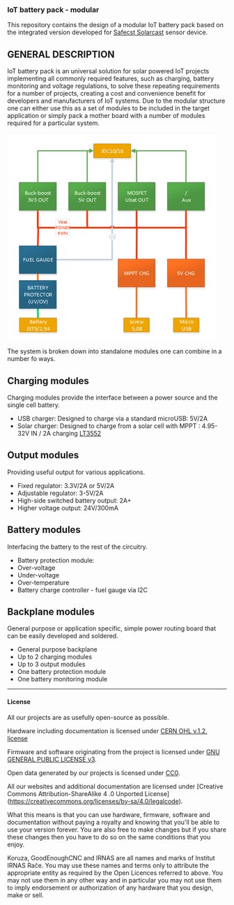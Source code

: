 ### IoT battery pack - modular

This repository contains the design of a modular IoT battery pack based on the integrated version developed for [Safecst Solarcast](https://github.com/IRNAS/Solarcast) sensor device.

## GENERAL DESCRIPTION

IoT battery pack is an universal solution for solar powered IoT projects implementing all commonly required features, such as charging, battery monitoring and voltage regulations, to solve these repeating requirements for a number of projects, creating a cost and convenience benefit for developers and manufacturers of IoT systems. Due to the modular structure one can either use this as a set of modules to be included in the target application or simply pack a mother board with a number of modules required for a particular system.

![IoT modular](IoT-battery-pack-modular.png)

The system is broken down into standalone modules one can combine in a number fo ways.

## Charging modules
Charging modules provide the interface between a power source and the single cell battery.

 * USB charger: Designed to charge via a standard microUSB: 5V/2A
 * Solar charger: Designed to charge from a solar cell with MPPT : 4.95-32V IN / 2A charging [LT3552](http://www.linear.com/product/LT3652)

## Output modules
Providing useful output for various applications.

 * Fixed regulator: 3.3V/2A or 5V/2A
 * Adjustable regulator: 3-5V/2A
 * High-side switched battery output: 2A+
 * Higher voltage output: 24V/300mA

## Battery modules
Interfacing the battery to the rest of the circuitry.

 * Battery protection module:
  * Over-voltage
  * Under-voltage
  * Over-temperature
 * Battery charge controller - fuel gauge via I2C

## Backplane modules
General purpose or application specific, simple power routing board that can be easily developed and soldered.

 * General purpose backplane
  * Up to 2 charging modules
  * Up to 3 output modules
  * One battery protection module
  * One battery monitoring module


---

#### License

All our projects are as usefully open-source as possible.

Hardware including documentation is licensed under [CERN OHL v.1.2. license](http://www.ohwr.org/licenses/cern-ohl/v1.2)

Firmware and software originating from the project is licensed under [GNU GENERAL PUBLIC LICENSE v3](http://www.gnu.org/licenses/gpl-3.0.en.html).

Open data generated by our projects is licensed under [CC0](https://creativecommons.org/publicdomain/zero/1.0/legalcode).

All our websites and additional documentation are licensed under [Creative Commons Attribution-ShareAlike 4 .0 Unported License] (https://creativecommons.org/licenses/by-sa/4.0/legalcode).

What this means is that you can use hardware, firmware, software and documentation without paying a royalty and knowing that you'll be able to use your version forever. You are also free to make changes but if you share these changes then you have to do so on the same conditions that you enjoy.

Koruza, GoodEnoughCNC and IRNAS are all names and marks of Institut IRNAS Rače. 
You may use these names and terms only to attribute the appropriate entity as required by the Open Licences referred to above. You may not use them in any other way and in particular you may not use them to imply endorsement or authorization of any hardware that you design, make or sell.
